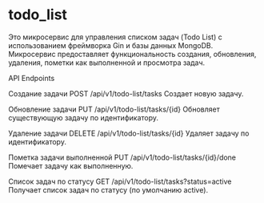 # todo_list
Это микросервис для управления списком задач (Todo List) с использованием фреймворка Gin и базы данных MongoDB. Микросервис предоставляет функциональность создания, обновления, удаления, пометки как выполненной и просмотра задач.

API Endpoints

Создание задачи
POST /api/v1/todo-list/tasks
Создает новую задачу.

Обновление задачи
PUT /api/v1/todo-list/tasks/{id}
Обновляет существующую задачу по идентификатору.

Удаление задачи
DELETE /api/v1/todo-list/tasks/{id}
Удаляет задачу по идентификатору.

Пометка задачи выполненной
PUT /api/v1/todo-list/tasks/{id}/done
Помечает задачу как выполненную.

Список задач по статусу
GET /api/v1/todo-list/tasks?status=active
Получает список задач по статусу (по умолчанию active).

